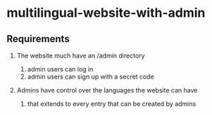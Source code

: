 # multilingual-website-with-admin

## Requirements
1. The website much have an /admin directory
    1. admin users can log in
    1. admin users can sign up with a secret code
    
2. Admins have control over the languages the website can have
    1. that extends to every entry that can be created by admins 
    
